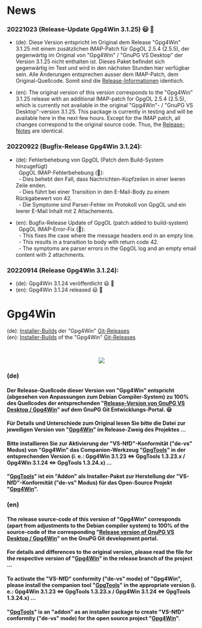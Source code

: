 [//]: # (Created by vitusb in 20220920)
[//]: # (Get emojis from here: https://github.com/markdown-templates/markdown-emojis)

# News

### 20221023 (Release-Update Gpg4Win 3.1.25) :smiley: :tada:

- (de):
Diese Version entspricht im Original dem Release "Gpg4Win" 3.1.25 mit einem zusätzlichen IMAP-Patch für GpgOL 2.5.4 (2.5.5), der gegenwärtig im Original von "Gpg4Win" / "GnuPG VS Desktop" der Version 3.1.25 nicht enthalten ist. Dieses Paket befindet sich gegenwärtig im Test und wird in den nächsten Stunden hier verfügbar sein. Alle Änderungen entsprechen ausser dem IMAP-Patch, dem Original-Quellcode. Somit sind die [Release-Informationen](https://git.gnupg.org/cgi-bin/gitweb.cgi?p=gpg4win.git;a=blob;f=NEWS;hb=refs/tags/gpg4win-3.1.25) identisch.

- (en):
The original version of this version corresponds to the "Gpg4Win" 3.1.25 release with an additional IMAP-patch for GpgOL 2.5.4 (2.5.5), which is currently not available in the original "Gpg4Win"- / "GnuPG VS Desktop"-version 3.1.25. This package is currently in testing and will be available here in the next few hours. Except for the IMAP patch, all changes correspond to the original source code. Thus, the [Release-Notes](https://git.gnupg.org/cgi-bin/gitweb.cgi?p=gpg4win.git;a=blob;f=NEWS;hb=refs/tags/gpg4win-3.1.25) are identical.

### 20220922 (Bugfix-Release Gpg4Win 3.1.24):

- (de): Fehlerbehebung von GpgOL (Patch dem Build-System hinzugefügt)
<br>&nbsp;&nbsp;GpgOL IMAP-Fehlerbehebung (:pray:):
<br>&nbsp;&nbsp;- Dies behebt den Fall, dass Nachrichten-Kopfzeilen in einer leeren Zeile enden.
<br>&nbsp;&nbsp;- Dies führt bei einer Transition in den E-Mail-Body zu einem Rückgabewert von 42.
<br>&nbsp;&nbsp;- Die Symptome sind Parser-Fehler im Protokoll von GpgOL und ein leerer E-Mail Inhalt mit 2 Attachements.

- (en): Bugfix-Release Update of GpgOL (patch added to build-system)
<br>&nbsp;&nbsp;GpgOL IMAP-Error-Fix (:pray:):
<br>&nbsp;&nbsp;- This fixes the case where the message headers end in an empty line.
<br>&nbsp;&nbsp;- This results in a transition to body with return code 42.
<br>&nbsp;&nbsp;- The symptoms are parser errors in the GpgOL log and an empty email content with 2 attachments.

### 20220914 (Release Gpg4Win 3.1.24):
- (de): Gpg4Win 3.1.24 veröffentlicht :smiley: :tada:
- (en): Gpg4Win 3.1.24 released :smiley: :tada:

# Gpg4Win

(de): [Installer-Builds](https://github.com/landsh-de/Gpg4Win/releases) der "Gpg4Win" [Git-Releases](https://git.gnupg.org/cgi-bin/gitweb.cgi?p=gpg4win.git;a=tags)
<br>
(en): [Installer-Builds](https://github.com/landsh-de/Gpg4Win/releases) of the "Gpg4Win" [Git-Releases](https://git.gnupg.org/cgi-bin/gitweb.cgi?p=gpg4win.git;a=tags)

<br>
<p align="center">
  <img src="https://user-images.githubusercontent.com/83558069/190190072-1553613a-dc1a-4089-8fbd-1b5963426663.jpg" />
</p>


### (de)

#### Der Release-Quellcode dieser Version von "Gpg4Win" entspricht (abgesehen von Anpassungen zum Debian Compiler-System) zu 100% des Quellcodes der entsprechenden "[Release-Version von GnuPG VS Desktop / Gpg4Win](https://git.gnupg.org/cgi-bin/gitweb.cgi?p=gpg4win.git;a=tags)" auf dem GnuPG Git Entwicklungs-Portal. 😃

#### Für Details und Unterschiede zum Original lesen Sie bitte die Datei zur jeweiligen Version von "[Gpg4Win](https://github.com/landsh-de/Gpg4Win/releases)" im Release-Zweig des Projektes ...

#### Bitte installieren Sie zur Aktivierung der "VS-NfD"-Konformität ("de-vs" Modus) von "Gpg4Win" das Companion-Werkzeug "[GpgTools](https://github.com/landsh-de/GpgTools/releases)" in der entsprechenden Version (i. e.: Gpg4Win 3.1.23 <=> GpgTools 1.3.23.x / Gpg4Win 3.1.24 <=> GpgTools 1.3.24.x) ...

#### "[GpgTools](https://github.com/landsh-de/GpgTools)" ist ein "Addon" als Installer-Paket zur Herstellung der "VS-NfD"-Konformität ("de-vs" Modus) für das Open-Source Projekt "[Gpg4Win](https://github.com/landsh-de/Gpg4Win)".


### (en)

#### The release source-code of this version of "Gpg4Win" corresponds (apart from adjustments to the Debian compiler system) to 100% of the source-code of the corresponding "[Release version of GnuPG VS Desktop / Gpg4Win](https://git.gnupg.org/cgi-bin/gitweb.cgi?p=gpg4win.git;a=tags)" on the GnuPG Git development portal.

#### For details and differences to the original version, please read the file for the respective version of "[Gpg4Win](https://github.com/landsh-de/Gpg4Win/releases)" in the release branch of the project ...

#### To activate the "VS-NfD" conformity ("de-vs" mode) of "Gpg4Win", please install the companion tool "[GpgTools](https://github.com/landsh-de/GpgTools/releases)" in the appropriate version (i. e.: Gpg4Win 3.1.23 <=> GpgTools 1.3.23.x / Gpg4Win 3.1.24 <=> GpgTools 1.3.24.x) ...

#### "[GpgTools](https://github.com/landsh-de/GpgTools)" is an "addon" as an installer package to create "VS-NfD" conformity ("de-vs" mode) for the open source project "[Gpg4Win](https://github.com/landsh-de/Gpg4Win)". <br><br>
